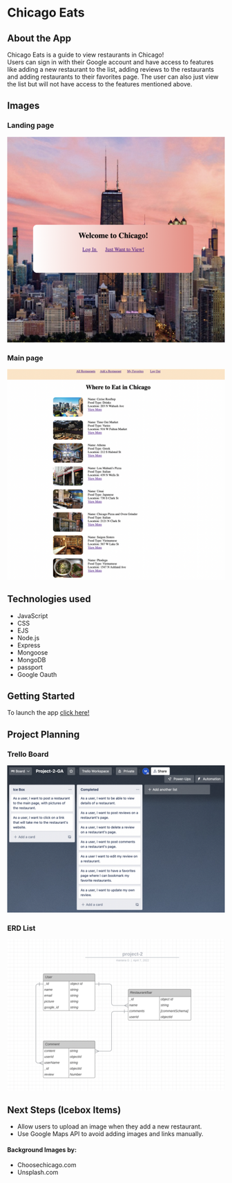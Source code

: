 # Chicago Eats 

## About the App 
Chicago Eats is a guide to view restaurants in Chicago!     
Users can sign in with their Google account and have access to features like adding a new restaurant to the list, adding reviews to the restaurants and adding restaurants to their favorites page. The user can also just view the list but will not have access to the features mentioned above. 

## Images
### Landing page
![landing page](/public/images/landing-page.png)
### Main page
![main page](/public/images/Main-page.png)

## Technologies used
* JavaScript
* CSS
* EJS
* Node.js
* Express
* Mongoose
* MongoDB
* passport
* Google Oauth

## Getting Started
To launch the app [click here!](https://project-2-ga.herokuapp.com)

## Project Planning
### Trello Board
![trello board](/public/images/Trello-Board.png)
###  ERD List
![ERD List](/public/images/ERD-List.png)

## Next Steps (Icebox Items)
* Allow users to upload an image when they add a new restaurant.
* Use Google Maps API to avoid adding images and links manually.


#### Background Images by:
* Choosechicago.com
* Unsplash.com


